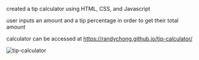 created a tip calculator using HTML, CSS, and Javascript

user inputs an amount and a tip percentage in order to get their total amount

calculator can be accessed at https://randychong.github.io/tip-calculator/

![tip-calculator](https://user-images.githubusercontent.com/80119466/113911235-5cf3ae00-979f-11eb-8886-d0861aec81ce.png)
